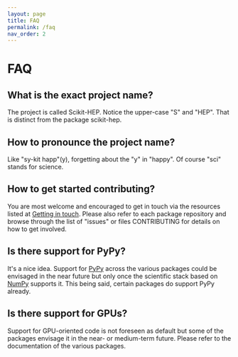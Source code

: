 ```yaml
---
layout: page
title: FAQ
permalink: /faq
nav_order: 2
---
```



FAQ
===

What is the exact project name?
-------------------------------

The project is called Scikit-HEP. Notice the upper-case
\"S\" and \"HEP\". That is distinct from the package
scikit-hep.

How to pronounce the project name?
----------------------------------

Like \"sy-kit happ\"(y), forgetting about the \"y\" in \"happy\". Of
course \"sci\" stands for science.

How to get started contributing?
--------------------------------

You are most welcome and encouraged to get in touch via the resources
listed at [Getting in touch](getting-in-touch).
Please also refer to each package repository and browse through the list
of \"issues\" or files CONTRIBUTING for details on how to get involved.

Is there support for PyPy?
--------------------------

It\'s a nice idea. Support for [PyPy](http://pypy.org/) across the various
packages could be envisaged in the near future but only once the scientific
stack based on [NumPy](http://www.numpy.org/) supports it. This being
said, certain packages do support PyPy already.

Is there support for GPUs?
--------------------------

Support for GPU-oriented code is not foreseen as default but some of the
packages envisage it in the near- or medium-term future. Please refer to
the documentation of the various packages.
